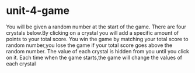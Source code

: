 # unit-4-game

You will be given a random number at the start of the game. 
There are four crystals below.By clicking on a crystal you 
will add a specific amount of points to your total score. 
You win the game by matching your total score
to random number,you lose the game if your total score goes above the random number.
The value of each crystal is hidden from you until you click on it.
Each time when the game starts,the game will change the values of each
crystal
